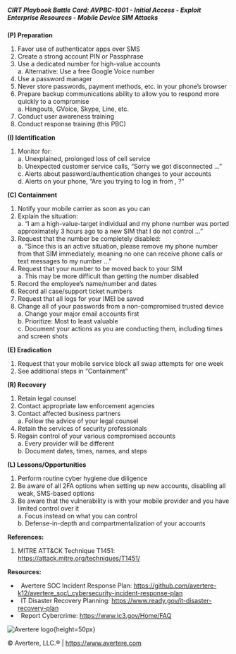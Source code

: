 ##### CIRT Playbook Battle Card: **AVPBC-1001 - Initial Access - Exploit Enterprise Resources - Mobile Device SIM Attacks**

**(P) Preparation**

1.  Favor use of authenticator apps over SMS
2.  Create a strong account PIN or Passphrase
3.  Use a dedicated number for high-value accounts  
    a. Alternative: Use a free Google Voice number
4.  Use a password manager
5.  Never store passwords, payment methods, etc. in your phone’s browser
6.  Prepare backup communications ability to allow you to respond more quickly to a compromise  
    a. Hangouts, GVoice, Skype, Line, etc.
7.  Conduct user awareness training
8.  Conduct response training (this PBC)

**(I) Identification**

1.  Monitor for:  
    a. Unexplained, prolonged loss of cell service  
    b. Unexpected customer service calls, “Sorry we got disconnected …”  
    c. Alerts about password/authentication changes to your accounts  
    d. Alerts on your phone, “Are you trying to log in from <City> , <State>?”

**(C) Containment**

1.  Notify your mobile carrier as soon as you can
2.  Explain the situation:  
    a. “I am a high-value-target individual and my phone number was ported approximately 3 hours ago to a new SIM that I do not control …”
3.  Request that the number be completely disabled:  
    a. “Since this is an active situation, please remove my phone number from that SIM immediately, meaning no one can receive phone calls or text messages to my number …”
4.  Request that your number to be moved back to your SIM  
    a. This may be more difficult than getting the number disabled
5.  Record the employee’s name/number and dates
6.  Record all case/support ticket numbers
7.  Request that all logs for your IMEI be saved
8.  Change all of your passwords from a non-compromised trusted device  
    a. Change your major email accounts first  
    b. Prioritize: Most to least valuable  
    c. Document your actions as you are conducting them, including times and screen shots

**(E) Eradication**

1.  Request that your mobile service block all swap attempts for one week
2.  See additional steps in “Containment”

**(R) Recovery**

1.  Retain legal counsel
2.  Contact appropriate law enforcement agencies
3.  Contact affected business partners  
    a. Follow the advice of your legal counsel
4.  Retain the services of security professionals
5.  Regain control of your various compromised accounts  
    a. Every provider will be different  
    b. Document dates, times, names, and steps

**(L) Lessons/Opportunities**

1.  Perform routine cyber hygiene due diligence
2.  Be aware of all 2FA options when setting up new accounts, disabling all weak, SMS-based options
3.  Be aware that the vulnerability is with your mobile provider and you have limited control over it  
    a. Focus instead on what you can control  
    b. Defense-in-depth and compartmentalization of your accounts

**References:**

1.  MITRE ATT&CK Technique T1451: https://attack.mitre.org/techniques/T1451/

**Resources:**

*    Avertere SOC Incident Response Plan: https://github.com/avertere-k12/avertere_soc\_cybersecurity-incident-response-plan
*    IT Disaster Recovery Planning: https://www.ready.gov/it-disaster-recovery-plan
*    Report Cybercrime: https://www.ic3.gov/Home/FAQ

![Avertere logo](https://example.com/averttere-logo.jpg){height=50px}

  
© Avertere, LLC.® | https://www.avertere.com
